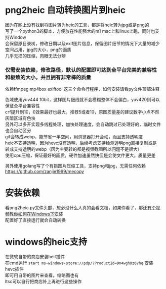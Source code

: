 # png2heic 自动转换图片到heic
因为在网上没有找到将图片转为heic的工具，都是将heic转为jpg或是png的  
写了一个python3的脚本，方便放在性能强大的m1 mac上和linux上跑，同时也支持Window  
会保留原目录树，修改日期以及exif图片信息，保留图片细节的情况下大量的减少空间占用，jpg的大小，png的画质  
几乎无损的压缩，肉眼无法分辨  

### 仅需安装依赖，修改路径，默认的配置即可达到全平台完美的兼容性和极致的大小，并且拥有非常棒的质量  
依赖ffmpeg mp4box exiftool 这三个命令行程序，如何安装请看py文件顶部注释

色域使用yuv444 10bit，这样图片细线就不会模糊整体不会偏白，yuv420则可以保证全平台兼容性  
crf提升到10，0效果最好也最大，推荐5或者10，原图质量差的建议数字小点不然灰暗区域有色块  
另外可以多开实现多线程处理，加快处理速度，会自动跳过已处理好的，临时文件也会自动区分  
gif会转成webp，能节省一半空间，用浏览器打开会动，而且支持透明度  
heic不支持透明，因为hevc没有透明，后续考虑支持检测透明png直接复制或是转成支持透明的webp（因为主要转的都是视频截图所以问题不是很大）  
使用cpu压缩，保证最好的画质，硬件加速虽然快但是会使文件更大，质量更差

另外使用golang写了个有损图片压缩工具，支持png和jpg，无需任何依赖  
https://github.com/zanjie1999/mecopy

# 安装依赖
看png2heic.py文件头部，想必没什么人真的会看文档，如果你看了，那还[有个视频教你如何在Windows下安装](https://www.bilibili.com/video/BV1jefDYfEiB)  
配置好了直接运行就会自动转换

# windows的heic支持
在微软自带的商店安装heif插件  
在cmd运行 `start ms-windows-store://pdp/?ProductId=9n4wgh0z6vhq` 安装hevc插件  
即可用自带的图片来查看，缩略图也有  
ltsc可以自行把商店补上再进行这些操作
